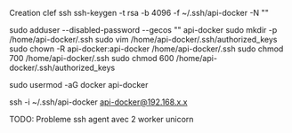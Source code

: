 Creation clef ssh 
ssh-keygen -t rsa -b 4096 -f ~/.ssh/api-docker -N ""

sudo adduser --disabled-password --gecos "" api-docker
sudo mkdir -p /home/api-docker/.ssh
sudo vim /home/api-docker/.ssh/authorized_keys
sudo chown -R api-docker:api-docker /home/api-docker/.ssh
sudo chmod 700 /home/api-docker/.ssh
sudo chmod 600 /home/api-docker/.ssh/authorized_keys

sudo usermod -aG docker api-docker

ssh -i ~/.ssh/api-docker api-docker@192.168.x.x

TODO:
Probleme ssh agent avec 2 worker unicorn
